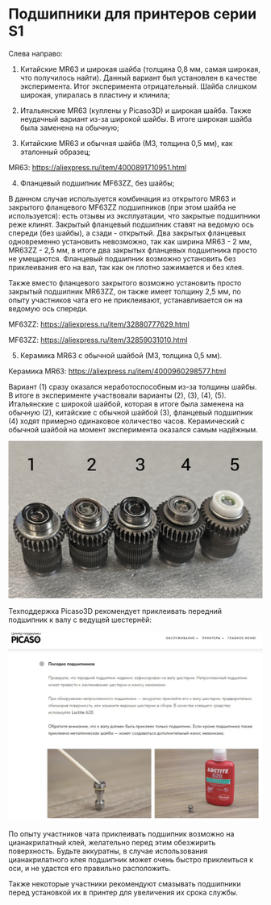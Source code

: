 # Подшипники для принтеров серии S1

Слева направо:

1. Китайские MR63 и широкая шайба (толщина 0,8 мм, самая широкая, что получилось найти). Данный вариант был установлен в качестве эксперимента. Итог эксперимента отрицательный. Шайба слишком широкая, упиралась в пластину и клинила;

2. Итальянские MR63 (куплены у Picaso3D) и широкая шайба. Также неудачный вариант из-за широкой шайбы. В итоге широкая шайба была заменена на обычную;

3. Китайские MR63 и обычная шайба (М3, толщина 0,5 мм), как эталонный образец;

MR63: https://aliexpress.ru/item/4000891710951.html

4. Фланцевый подшипник MF63ZZ, без шайбы;

В данном случае используется комбинация из открытого MR63 и закрытого фланцевого MF63ZZ подшипников (при этом шайба не используется): есть отзывы из эксплуатации, что закрытые подшипники реже клинят. Закрытый фланцевый подшипник ставят на ведомую ось спереди (без шайбы), а сзади - открытый. Два закрытых фланцевых одновременно установить невозможно, так как ширина MR63 - 2 мм, MR63ZZ - 2,5 мм, в итоге два закрытых фланцевых подшипника просто не умещаются. Фланцевый подшипник возможно установить без приклеивания его на вал, так как он плотно зажимается и без клея.

Также вместо фланцевого закрытого возможно установить просто закрытый подшипник MR63ZZ, он также имеет толщину 2,5 мм, по опыту участников чата его не приклеивают, устанавливается он на ведомую ось спереди.

MF63ZZ: https://aliexpress.ru/item/32880777629.html

MF63ZZ: https://aliexpress.ru/item/32859031010.html

5. Керамика MR63 с обычной шайбой (М3, толщина 0,5 мм).

Керамика MR63: https://aliexpress.ru/item/4000960298577.html


Вариант (1) сразу оказался неработоспособным из-за толщины шайбы. В итоге в эксперименте участвовали варианты (2), (3), (4), (5). Итальянские с широкой шайбой, которая в итоге была заменена на обычную (2), китайские с обычной шайбой (3), фланцевый подшипник (4) ходят примерно одинаковое количество часов. Керамический с обычной шайбой на момент эксперимента оказался самым надёжным.


![Подшипники_Ы1](./img/Подшипники_Ы1.jpg)


Техподдержка Picaso3D рекомендует приклеивать передний подшипник к валу с ведущей шестернëй:

![Центр_поддержки_посадка_подшипников](./img/Центр_поддержки_посадка_подшипников.jpg)


По опыту участников чата приклеивать подшипник возможно на цианакрилатный клей, желательно перед этим обезжирить поверхность. Будьте аккуратны, в случае использования цианакрилатного клея подшипник может очень быстро приклеиться к оси, и не удастся его правильно расположить.


Также некоторые участники рекомендуют смазывать подшипники перед установкой их в принтер для увеличения их срока службы.

